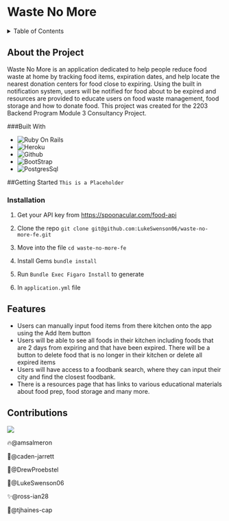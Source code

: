 # Waste No More
<details>
<summary> Table of Contents</summary>
<ol>
<li>About the Project</li>
<ul>
<li> Built With </li>
<li> Schema </li>
</ul>
<li> Getting Started </li>
<ul>
<li> Prerequisites </li>
<li> Installation </li>
</ul>
<li> Usage </li>
<li> Features </li>
<li> Contributions </li>
</ol>
</details>

## About the Project
 Waste No More is an application dedicated to help people reduce food waste at home by tracking food items, expiration dates, and help locate the nearest donation centers for food close to expiring. Using the built in notification system, users will be notified for food about to be expired and resources are provided to educate users on food waste management, food storage and how to donate food. This project was created for the 2203 Backend Program Module 3 Consultancy Project.  

###Built With
- ![Ruby On Rails](https://img.shields.io/badge/Ruby_on_Rails-CC0000?style=for-the-badge&logo=ruby-on-rails&logoColor=white)
- ![Heroku](https://img.shields.io/badge/Heroku-430098?style=for-the-badge&logo=heroku&logoColor=white)
- ![Github](https://img.shields.io/badge/GitHub-100000?style=for-the-badge&logo=github&logoColor=white)
- ![BootStrap](	https://img.shields.io/badge/Bootstrap-563D7C?style=for-the-badge&logo=bootstrap&logoColor=white)
- ![PostgresSql](https://img.shields.io/badge/PostgreSQL-316192?style=for-the-badge&logo=postgresql&logoColor=white)

##Getting Started
`This is a Placeholder`

### Installation
1. Get your API key from https://spoonacular.com/food-api
2. Clone the repo
`git clone git@github.com:LukeSwenson06/waste-no-more-fe.git`

3. Move into the file
`cd waste-no-more-fe`

4. Install Gems
`bundle install`

5. Run `Bundle Exec Figaro Install` to generate

6. In `application.yml` file

## Features
- Users can manually input food items from there kitchen onto the app using the Add Item button
- Users will be able to see all foods in their kitchen including foods that are 2 days from expiring and that have been expired. There will be a button to delete food that is no longer in their kitchen or delete all expired items
- Users will have access to a foodbank search, where they can input their city and find the closest foodbank.
- There is a resources page that has links to various educational materials about food prep, food storage and many more.

## Contributions
<a href="https://github.com/LukeSwenson06/waste-no-more-fe/graphs/contributors">
  <img src="https://contrib.rocks/image?repo=LukeSwenson06/waste-no-more-fe" />
</a>
<p>🔥@amsalmeron</p>
<p>🚀@caden-jarrett</p>
<p>🏅@DrewProebstel</p>
<p>🎊@LukeSwenson06</p>
<p>✨@ross-ian28</p>
<p>🎉@tjhaines-cap</p>
